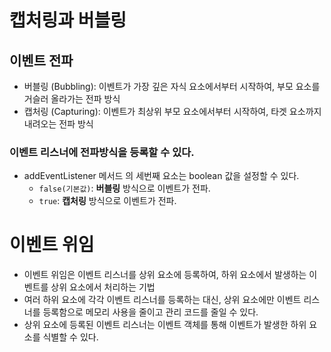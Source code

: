 # 캡처링과 버블링

## 이벤트 전파
- 버블링 (Bubbling): 이벤트가 가장 깊은 자식 요소에서부터 시작하여, 부모 요소를 거슬러 올라가는 전파 방식
- 캡처링 (Capturing): 이벤트가 최상위 부모 요소에서부터 시작하여, 타겟 요소까지 내려오는 전파 방식


### 이벤트 리스너에 전파방식을 등록할 수 있다. 
- addEventListener 메서드 의 세번째 요소는 boolean 값을 설정할 수 있다. 
  - `false(기본값)`: **버블링** 방식으로 이벤트가 전파.
  - `true`: **캡처링** 방식으로 이벤트가 전파.


# 이벤트 위임
- 이벤트 위임은 이벤트 리스너를 상위 요소에 등록하여, 하위 요소에서 발생하는 이벤트를 상위 요소에서 처리하는 기법
- 여러 하위 요소에 각각 이벤트 리스너를 등록하는 대신, 상위 요소에만 이벤트 리스너를 등록함으로 메모리 사용을 줄이고 관리 코드를 줄일 수 있다.
- 상위 요소에 등록된 이벤트 리스너는 이벤트 객체를 통해 이벤트가 발생한 하위 요소를 식별할 수 있다.
